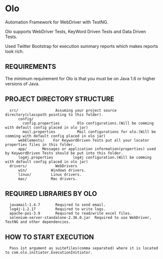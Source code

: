Olo
====

Automation Framework for WebDriver with TestNG.

Olo supports WebDriver Tests, KeyWord Driven Tests and Data Driven Tests.

Used Twitter Bootstrap for execution summary reports which makes reports look rich.


REQUIREMENTS
------------

The minimum requirement for Olo is that you must be on Java 1.6 or higher versions of Java.


PROJECT DIRECTORY STRUCTURE
-------------------
      
      src/                 Assuming your project source directory(classpath pointing to this folder).
          config/
            config.properties        Olo configurations.(Will be comming with default config placed in olo jar)
            mail.properties          Mail configurations for olo.(Will be comming with default config placed in olo jar)
          webElements/    For KeywordDriven Tests put all your locator properties files in this folder.
          app/       Messages or application information(properties) used by KeywordDriven Tests should be put into this folder.
          log4j.properties         log4j configuration.(Will be comming with default config placed in olo jar)
      drivers/             WebDrivers
          win/           Windows drivers.
          linux/         Linux drivers.
          mac/           Mac drivers.


REQUIRED LIBRARIES BY OLO
-------------------
      javamail-1.4.7       Required to send email.
      log4j-1.2.17         Required to write logs.
      apache-poi-3.9       Required to read/write excel files.
      selenium-server-standalone-2.36.0.jar  Required to use WebDriver, TestNG and other dependencies.
      

HOW TO START EXECUTION
--------------------
      Pass 1st argument as suitefiles(comma separated) where it is located to com.olo.initiator.ExecutionInitiator.
